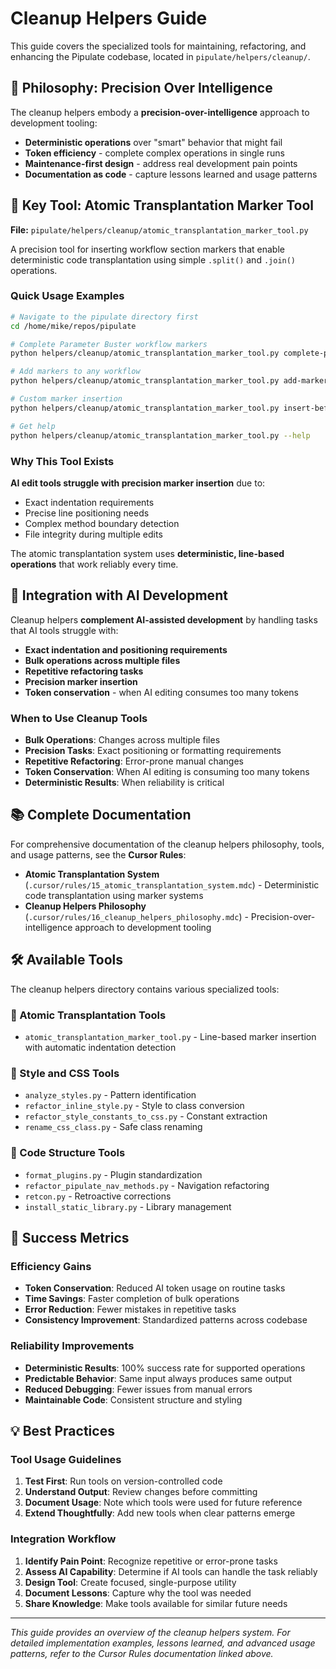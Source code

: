 # Cleanup Helpers Guide

This guide covers the specialized tools for maintaining, refactoring, and enhancing the Pipulate codebase, located in `pipulate/helpers/cleanup/`.

## 🎯 Philosophy: Precision Over Intelligence

The cleanup helpers embody a **precision-over-intelligence** approach to development tooling:

- **Deterministic operations** over "smart" behavior that might fail
- **Token efficiency** - complete complex operations in single runs  
- **Maintenance-first design** - address real development pain points
- **Documentation as code** - capture lessons learned and usage patterns

## 🧬 Key Tool: Atomic Transplantation Marker Tool

**File:** `pipulate/helpers/cleanup/atomic_transplantation_marker_tool.py`

A precision tool for inserting workflow section markers that enable deterministic code transplantation using simple `.split()` and `.join()` operations.

### Quick Usage Examples

```bash
# Navigate to the pipulate directory first
cd /home/mike/repos/pipulate

# Complete Parameter Buster workflow markers
python helpers/cleanup/atomic_transplantation_marker_tool.py complete-parameter-buster

# Add markers to any workflow
python helpers/cleanup/atomic_transplantation_marker_tool.py add-markers plugins/my_workflow.py

# Custom marker insertion
python helpers/cleanup/atomic_transplantation_marker_tool.py insert-before "async def step_01" "# --- MARKER ---" file.py

# Get help
python helpers/cleanup/atomic_transplantation_marker_tool.py --help
```

### Why This Tool Exists

**AI edit tools struggle with precision marker insertion** due to:
- Exact indentation requirements
- Precise line positioning needs  
- Complex method boundary detection
- File integrity during multiple edits

The atomic transplantation system uses **deterministic, line-based operations** that work reliably every time.

## 🔗 Integration with AI Development

Cleanup helpers **complement AI-assisted development** by handling tasks that AI tools struggle with:

- **Exact indentation and positioning requirements**
- **Bulk operations across multiple files**
- **Repetitive refactoring tasks**
- **Precision marker insertion**
- **Token conservation** - when AI editing consumes too many tokens

### When to Use Cleanup Tools

- **Bulk Operations**: Changes across multiple files
- **Precision Tasks**: Exact positioning or formatting requirements
- **Repetitive Refactoring**: Error-prone manual changes
- **Token Conservation**: When AI editing is consuming too many tokens
- **Deterministic Results**: When reliability is critical

## 📚 Complete Documentation

For comprehensive documentation of the cleanup helpers philosophy, tools, and usage patterns, see the **Cursor Rules**:

- **Atomic Transplantation System** (`.cursor/rules/15_atomic_transplantation_system.mdc`) - Deterministic code transplantation using marker systems
- **Cleanup Helpers Philosophy** (`.cursor/rules/16_cleanup_helpers_philosophy.mdc`) - Precision-over-intelligence approach to development tooling

## 🛠️ Available Tools

The cleanup helpers directory contains various specialized tools:

### 🧬 Atomic Transplantation Tools
- `atomic_transplantation_marker_tool.py` - Line-based marker insertion with automatic indentation detection

### 🎨 Style and CSS Tools
- `analyze_styles.py` - Pattern identification
- `refactor_inline_style.py` - Style to class conversion
- `refactor_style_constants_to_css.py` - Constant extraction
- `rename_css_class.py` - Safe class renaming

### 🔧 Code Structure Tools
- `format_plugins.py` - Plugin standardization
- `refactor_pipulate_nav_methods.py` - Navigation refactoring
- `retcon.py` - Retroactive corrections
- `install_static_library.py` - Library management

## 🎯 Success Metrics

### Efficiency Gains
- **Token Conservation**: Reduced AI token usage on routine tasks
- **Time Savings**: Faster completion of bulk operations
- **Error Reduction**: Fewer mistakes in repetitive tasks
- **Consistency Improvement**: Standardized patterns across codebase

### Reliability Improvements
- **Deterministic Results**: 100% success rate for supported operations
- **Predictable Behavior**: Same input always produces same output
- **Reduced Debugging**: Fewer issues from manual errors
- **Maintainable Code**: Consistent structure and styling

## 💡 Best Practices

### Tool Usage Guidelines
1. **Test First**: Run tools on version-controlled code
2. **Understand Output**: Review changes before committing
3. **Document Usage**: Note which tools were used for future reference
4. **Extend Thoughtfully**: Add new tools when clear patterns emerge

### Integration Workflow
1. **Identify Pain Point**: Recognize repetitive or error-prone tasks
2. **Assess AI Capability**: Determine if AI tools can handle the task reliably
3. **Design Tool**: Create focused, single-purpose utility
4. **Document Lessons**: Capture why the tool was needed
5. **Share Knowledge**: Make tools available for similar future needs

---

*This guide provides an overview of the cleanup helpers system. For detailed implementation examples, lessons learned, and advanced usage patterns, refer to the Cursor Rules documentation linked above.* 